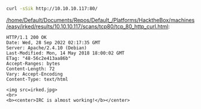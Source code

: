 ```bash
curl -sSik http://10.10.10.117:80/
```

[/home/Default/Documents/Repos/Default_/Platforms/HacktheBox/machines/easy/irked/results/10.10.10.117/scans/tcp80/tcp_80_http_curl.html](file:///home/Default/Documents/Repos/Default_/Platforms/HacktheBox/machines/easy/irked/results/10.10.10.117/scans/tcp80/tcp_80_http_curl.html):

```
HTTP/1.1 200 OK
Date: Wed, 28 Sep 2022 02:17:35 GMT
Server: Apache/2.4.10 (Debian)
Last-Modified: Mon, 14 May 2018 18:00:02 GMT
ETag: "48-56c2e413aa86b"
Accept-Ranges: bytes
Content-Length: 72
Vary: Accept-Encoding
Content-Type: text/html

<img src=irked.jpg>
<br>
<b><center>IRC is almost working!</b></center>


```
